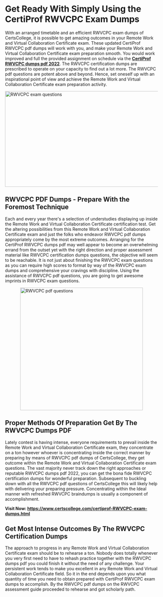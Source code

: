 <h1><strong>Get Ready With Simply Using the CertiProf RWVCPC Exam Dumps&nbsp;</strong></h1>
<p><span style="font-weight: 400;">With an arranged timetable and an efficient  RWVCPC exam dumps of CertsCollege, it is possible to get amazing outcomes in your Remote Work and Virtual Collaboration Certificate exam. These updated CertiProf RWVCPC pdf dumps will work with you, and make your Remote Work and Virtual Collaboration Certificate exam preparation smooth. You would work improved and full the provided assignment on schedule via the <strong><a href="https://www.certscollege.com/certiprof-RWVCPC-exam-dumps.html">CertiProf RWVCPC dumps pdf 2022</a></strong>. The RWVCPC certification dumps are prescribed to operate on your capacity to find out a lot more. The  RWVCPC pdf questions are potent above and beyond. Hence, set oneself up with an inspirational point of view and achieve the Remote Work and Virtual Collaboration Certificate exam preparation activity.&nbsp;</span></p>
<p><span style="font-weight: 400;"><img style="display: block; margin-left: auto; margin-right: auto;" src="https://i.ibb.co/CPDK3ps/Yellow-and-Blue-Initiative-Blog-Banner.png" alt="RWVCPC exam questions" width="559" height="315" /></span></p>
<h2><strong>RWVCPC PDF Dumps - Prepare With the Foremost Technique</strong></h2>
<p><span style="font-weight: 400;">Each and every year there's a selection of understudies displaying up inside the Remote Work and Virtual Collaboration Certificate certification test. Get the altering possibilities from this Remote Work and Virtual Collaboration Certificate exam and just the folks who endeavor RWVCPC pdf dumps appropriately come by the most extreme outcomes. Arranging for the CertiProf RWVCPC dumps pdf may well appear to become an overwhelming errand from the outset yet with the right direction and proper assessment material like RWVCPC certification dumps questions, the objective will seem to be reachable. It is not just about finishing the RWVCPC exam questions as you can require high scores to format by way of the RWVCPC exam dumps and comprehensive your cravings with discipline. Using the assistance of RWVCPC pdf questions, you are going to get awesome imprints in RWVCPC exam questions.</span></p>
<p><span style="font-weight: 400;"><a href="https://tinyurl.com/2cebtkyv"><img style="display: block; margin-left: auto; margin-right: auto;" src="https://i.ibb.co/9tMrhdY/Teacher-Appreciation-Invitation.png" alt="RWVCPC pdf questions " width="404" height="404" /></a></span></p>
<h2><strong>Proper Methods Of Preparation Get By The RWVCPC Dumps PDF</strong></h2>
<p><span style="font-weight: 400;">Lately contest is having intense, everyone requirements to prevail inside the Remote Work and Virtual Collaboration Certificate exam, they concentrate on a ton however whoever is concentrating inside the correct manner by preparing by means of RWVCPC pdf dumps of CertsCollege, they get outcome within the Remote Work and Virtual Collaboration Certificate exam questions. The vast majority never track down the right approaches or reputable RWVCPC dumps pdf 2022, you can get the bona fide RWVCPC certification dumps for wonderful preparation. Subsequent to buckling down with all the  RWVCPC pdf questions of CertsCollege this will likely help with delivering your preparing pressure. Concentrating within the Ideal manner with refreshed RWVCPC braindumps is usually a component of accomplishment.</span></p>
<p><span style="font-weight: 400;"><strong>Visit Now: <a href="https://www.certscollege.com/certiprof-RWVCPC-exam-dumps.html">https://www.certscollege.com/certiprof-RWVCPC-exam-dumps.html</a></strong></span></p>
<h2><strong>Get Most Intense Outcomes By The RWVCPC Certification Dumps</strong></h2>
<p><span style="font-weight: 400;">The approach to progress in any Remote Work and Virtual Collaboration Certificate exam should be to rehearse a ton. Nobody does totally whenever you very first need to have to rehash practice together with the RWVCPC dumps pdf you could finish it without the need of any challenge. Your persistent work tends to make you excellent in any Remote Work and Virtual Collaboration Certificate field. So it in the end depends upon you what quantity of time you need to obtain prepared with CertiProf RWVCPC exam dumps to accomplish. By the RWVCPC pdf dumps on the RWVCPC assessment guide proceeded to rehearse and got scholarly path.</span></p>

